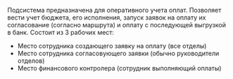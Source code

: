 Подсистема предназначена для оперативного учета оплат.
Позволяет вести учет бюджета, его исполнения, запуск заявок на оплату их согласование (согласно маршрута) и оплату с последующей выгрузкой в банк.
Состоит из 3 рабочих мест:
- Место сотрудника создающего заявку на оплату (все отделы)
- Место сотрудника согласовующего заявки (обычно руководители отделов)
- Место финансового контролера (сотрудник выполняющий оплаты)
